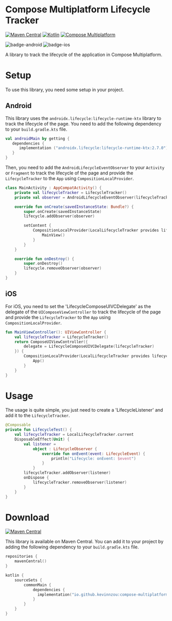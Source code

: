 # Compose Multiplatform Lifecycle Tracker

[![Maven Central](https://img.shields.io/maven-central/v/io.github.kevinnzou/compose-multiplatform-lifecycle-tracker.svg)](https://search.maven.org/artifact/io.github.kevinnzou/compose-multiplatform-lifecycle-tracker)
[![Kotlin](https://img.shields.io/badge/kotlin-v1.9.21-blue.svg?logo=kotlin)](http://kotlinlang.org)
[![Compose Multiplatform](https://img.shields.io/badge/Compose%20Multiplatform-v1.5.11-blue)](https://github.com/JetBrains/compose-multiplatform)

![badge-android](http://img.shields.io/badge/platform-android-6EDB8D.svg?style=flat)
![badge-ios](http://img.shields.io/badge/platform-ios-CDCDCD.svg?style=flat)

A library to track the lifecycle of the application in Compose Multiplatform.

# Setup
To use this library, you need some setup in your project.

## Android 
This library uses the `androidx.lifecycle:lifecycle-runtime-ktx` library to track the lifecycle of the page. You need to add the following dependency to your `build.gradle.kts` file.
```kotlin
val androidMain by getting {
   dependencies {
      implementation ("androidx.lifecycle:lifecycle-runtime-ktx:2.7.0")
   }
}
```

Then, you need to add the `AndroidLifecycleEventObserver` to your `Activity` or `Fragment` to track the lifecycle of the page 
and provide the `LifecycleTracker` to the `App` using `CompositionLocalProvider`.
```kotlin
class MainActivity : AppCompatActivity() {
    private val lifecycleTracker = LifecycleTracker()
    private val observer = AndroidLifecycleEventObserver(lifecycleTracker)

    override fun onCreate(savedInstanceState: Bundle?) {
        super.onCreate(savedInstanceState)
        lifecycle.addObserver(observer)

        setContent {
            CompositionLocalProvider(LocalLifecycleTracker provides lifecycleTracker) {
                MainView()
            }
        }
    }

    override fun onDestroy() {
        super.onDestroy()
        lifecycle.removeObserver(observer)
    }
}
```

## iOS
For iOS, you need to set the 'LifecycleComposeUIVCDelegate' as the delegate of the `UIComposeViewController` to track the lifecycle of the page 
and provide the `LifecycleTracker` to the `App` using `CompositionLocalProvider`.
```kotlin
fun MainViewController(): UIViewController {
    val lifecycleTracker = LifecycleTracker()
    return ComposeUIViewController({
        delegate = LifecycleComposeUIVCDelegate(lifecycleTracker)
    }) {
        CompositionLocalProvider(LocalLifecycleTracker provides lifecycleTracker) {
            App()
        }
    }
}
```

# Usage
The usage is quite simple, you just need to create a 'LifecycleListener' and add it to the `LifecycleTracker`. 
```kotlin
@Composable
private fun LifecycleTest() {
    val lifecycleTracker = LocalLifecycleTracker.current
    DisposableEffect(Unit) {
        val listener =
            object : LifecycleObserver {
                override fun onEvent(event: LifecycleEvent) {
                    println("Lifecycle: onEvent: $event")
                }
            }
        lifecycleTracker.addObserver(listener)
        onDispose {
            lifecycleTracker.removeObserver(listener)
        }
    }
}
```

# Download
[![Maven Central](https://img.shields.io/maven-central/v/io.github.kevinnzou/compose-multiplatform-lifecycle-tracker.svg)](https://search.maven.org/artifact/io.github.kevinnzou/compose-multiplatform-lifecycle-tracker)

This library is available on Maven Central. You can add it to your project by adding the following dependency to your `build.gradle.kts` file.

```kotlin
repositories {
    mavenCentral()
}

kotlin {
    sourceSets {
        commonMain {
            dependencies {
              implementation("io.github.kevinnzou:compose-multiplatform-lifecycle-tracker:0.0.2")
            }
        }
    }
}
```